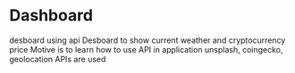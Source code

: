 # Dashboard
desboard using api
Desboard to show current weather and cryptocurrency price
Motive is to learn how to use API in application
unsplash, coingecko, geolocation APIs are used

